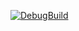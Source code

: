 [![DebugBuild](https://github.com/Makino0327/CG2/actions/workflows/msbuild.yml/badge.svg)](https://github.com/Makino0327/CG2/actions/workflows/msbuild.yml)
